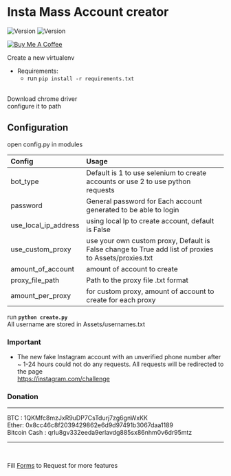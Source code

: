 # Insta Mass Account creator
![Version](https://img.shields.io/badge/version-1.1.0-brightgreen.svg?style=flat-square)
![Version](https://img.shields.io/badge/release-beta-green.svg?style=flat-square)

<a href="https://www.buymeacoffee.com/Uo8YEsT" target="_blank"><img src="https://www.buymeacoffee.com/assets/img/custom_images/purple_img.png" alt="Buy Me A Coffee" style="height: auto !important;width: auto !important;" ></a>

Create a new virtualenv

- Requirements:<br>
  - run `pip install -r requirements.txt`
<br>
Download chrome driver<br> 
configure it to path<br> 



## Configuration
open config.py in modules

| Config | Usage |
| :---         |  :---     |
| bot_type| Default is 1 to use selenium to create accounts or use 2 to use python requests|
| password | General password for Each account generated to be able to login |
| use_local_ip_address | using local Ip to create account, default is False  |
| use_custom_proxy | use your own custom proxy, Default is False change to True add list of proxies to Assets/proxies.txt |
| amount_of_account | amount of account to create |  
| proxy_file_path | Path to the proxy file .txt format |
| amount_per_proxy| for custom proxy, amount of account to create for each proxy |


run <strong>`python create.py`</strong>
<br>
All username are stored in Assets/usernames.txt

### Important
-  The new fake Instagram account with an unverified phone number after ~ 1-24 hours could not do any requests. All requests will be redirected to the page           
<a href="https://instagram.com/challenge">https://instagram.com/challenge</a>

### Donation
<hr>
BTC : 1QKMfc8mzJxR9uDP7CsTdurj7zg6gnWxKK
<br>
Ether: 0x8cc46c8f2039429862e6d9d97491b3067daa1189 
<br>
Bitcoin Cash : qrlu8gv332eeda9erlavdg885sx86nhm0v6dr95mtz
<hr>
<br>

Fill <a href="https://goo.gl/forms/ZgL8r2DjuaM7xl9R2">Forms</a> to Request for more features


